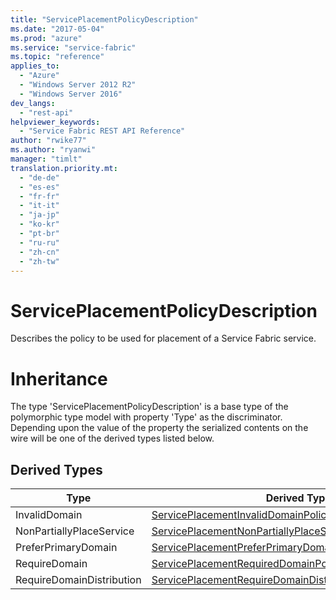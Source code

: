 ```yaml
---
title: "ServicePlacementPolicyDescription"
ms.date: "2017-05-04"
ms.prod: "azure"
ms.service: "service-fabric"
ms.topic: "reference"
applies_to: 
  - "Azure"
  - "Windows Server 2012 R2"
  - "Windows Server 2016"
dev_langs: 
  - "rest-api"
helpviewer_keywords: 
  - "Service Fabric REST API Reference"
author: "rwike77"
ms.author: "ryanwi"
manager: "timlt"
translation.priority.mt: 
  - "de-de"
  - "es-es"
  - "fr-fr"
  - "it-it"
  - "ja-jp"
  - "ko-kr"
  - "pt-br"
  - "ru-ru"
  - "zh-cn"
  - "zh-tw"
---
```

# ServicePlacementPolicyDescription

Describes the policy to be used for placement of a Service Fabric service.
# Inheritance

The type 'ServicePlacementPolicyDescription' is a base type of the polymorphic type model with property 'Type' as the discriminator.
Depending upon the value of the property the serialized contents on the wire will be one of the derived types listed below.
## Derived Types

| Type | Derived Type |
| --- | --- | 
| InvalidDomain | [ServicePlacementInvalidDomainPolicyDescription](sfclient-model-serviceplacementinvaliddomainpolicydescription.md) |
| NonPartiallyPlaceService | [ServicePlacementNonPartiallyPlaceServicePolicyDescription](sfclient-model-serviceplacementnonpartiallyplaceservicepolicydescription.md) |
| PreferPrimaryDomain | [ServicePlacementPreferPrimaryDomainPolicyDescription](sfclient-model-serviceplacementpreferprimarydomainpolicydescription.md) |
| RequireDomain | [ServicePlacementRequiredDomainPolicyDescription](sfclient-model-serviceplacementrequireddomainpolicydescription.md) |
| RequireDomainDistribution | [ServicePlacementRequireDomainDistributionPolicyDescription](sfclient-model-serviceplacementrequiredomaindistributionpolicydescription.md) |

